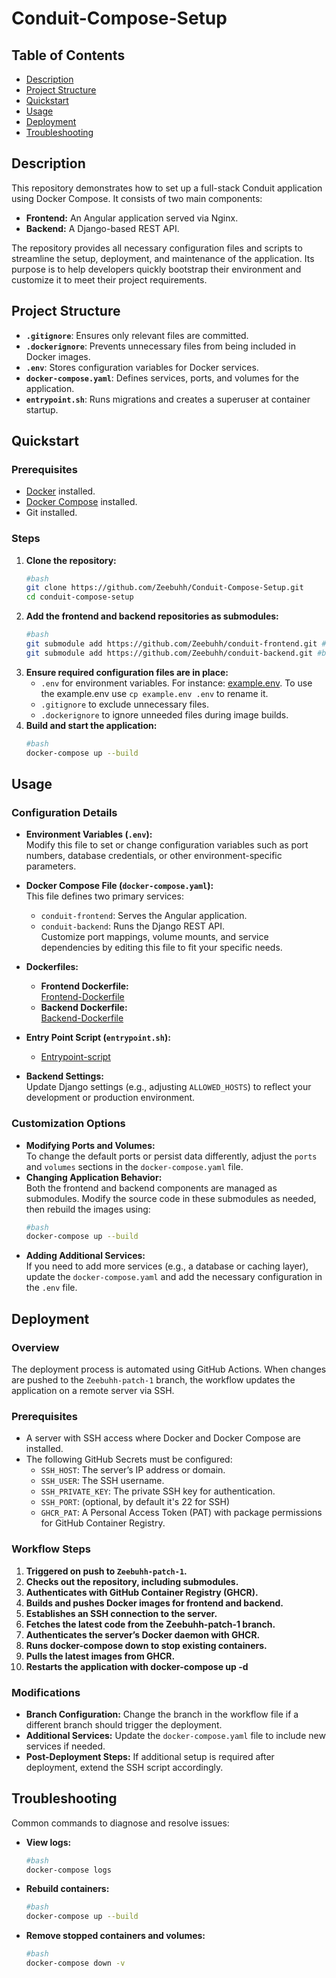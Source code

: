 # Conduit-Compose-Setup

## Table of Contents

- [Description](#description)
- [Project Structure](#project-structure)
- [Quickstart](#quickstart)
- [Usage](#usage)
- [Deployment](#deployment)
- [Troubleshooting](#troubleshooting)

## Description

This repository demonstrates how to set up a full-stack Conduit application using Docker Compose. It consists of two main components:

- **Frontend:** An Angular application served via Nginx.
- **Backend:** A Django-based REST API.

The repository provides all necessary configuration files and scripts to streamline the setup, deployment, and maintenance of the application. Its purpose is to help developers quickly bootstrap their environment and customize it to meet their project requirements.

## Project Structure

- **`.gitignore`**: Ensures only relevant files are committed.
- **`.dockerignore`**: Prevents unnecessary files from being included in Docker images.
- **`.env`**: Stores configuration variables for Docker services.
- **`docker-compose.yaml`**: Defines services, ports, and volumes for the application.
- **`entrypoint.sh`**: Runs migrations and creates a superuser at container startup.

## Quickstart

### Prerequisites

- [Docker](https://docs.docker.com/get-docker/) installed.
- [Docker Compose](https://docs.docker.com/compose/install/) installed.
- Git installed.

### Steps

1. **Clone the repository:**
   ```bash
   #bash
   git clone https://github.com/Zeebuhh/Conduit-Compose-Setup.git
   cd conduit-compose-setup
   ```
2. **Add the frontend and backend repositories as submodules:**
   ```bash
   #bash
   git submodule add https://github.com/Zeebuhh/conduit-frontend.git #frontend
   git submodule add https://github.com/Zeebuhh/conduit-backend.git #backend
   ```
3. **Ensure required configuration files are in place:**
   - `.env` for environment variables. For instance: [example.env](./example.env). To use the example.env use `cp example.env .env` to rename it.
   - `.gitignore` to exclude unnecessary files.
   - `.dockerignore` to ignore unneeded files during image builds.
4. **Build and start the application:**
   ```bash
   #bash
   docker-compose up --build
   ```

## Usage

### Configuration Details

- **Environment Variables (`.env`):**  
  Modify this file to set or change configuration variables such as port numbers, database credentials, or other environment-specific parameters.
- **Docker Compose File (`docker-compose.yaml`):**  
  This file defines two primary services:

  - `conduit-frontend`: Serves the Angular application.
  - `conduit-backend`: Runs the Django REST API.  
    Customize port mappings, volume mounts, and service dependencies by editing this file to fit your specific needs.

- **Dockerfiles:**

  - **Frontend Dockerfile:**  
    [Frontend-Dockerfile](./conduit-frontend/Dockerfile)
  - **Backend Dockerfile:**  
    [Backend-Dockerfile](./conduit-backend/Dockerfile)

- **Entry Point Script (`entrypoint.sh`):**

  - [Entrypoint-script](./conduit-backend/entrypoint.sh)

- **Backend Settings:**  
  Update Django settings (e.g., adjusting `ALLOWED_HOSTS`) to reflect your development or production environment.

### Customization Options

- **Modifying Ports and Volumes:**  
  To change the default ports or persist data differently, adjust the `ports` and `volumes` sections in the `docker-compose.yaml` file.
- **Changing Application Behavior:**  
  Both the frontend and backend components are managed as submodules. Modify the source code in these submodules as needed, then rebuild the images using:
  ```bash
  #bash
  docker-compose up --build
  ```
- **Adding Additional Services:**  
  If you need to add more services (e.g., a database or caching layer), update the `docker-compose.yaml` and add the necessary configuration in the `.env` file.

## Deployment

### Overview

The deployment process is automated using GitHub Actions. When changes are pushed to the `Zeebuhh-patch-1` branch, the workflow updates the application on a remote server via SSH.

### Prerequisites

- A server with SSH access where Docker and Docker Compose are installed.
- The following GitHub Secrets must be configured:
  - `SSH_HOST`: The server’s IP address or domain.
  - `SSH_USER`: The SSH username.
  - `SSH_PRIVATE_KEY`: The private SSH key for authentication.
  - `SSH_PORT`: (optional, by default it's 22 for SSH)
  - `GHCR_PAT`: A Personal Access Token (PAT) with package permissions for GitHub Container Registry.

### Workflow Steps

1. **Triggered on push to `Zeebuhh-patch-1`.**
2. **Checks out the repository, including submodules.**
3. **Authenticates with GitHub Container Registry (GHCR).**
4. **Builds and pushes Docker images for frontend and backend.**
5. **Establishes an SSH connection to the server.**
6. **Fetches the latest code from the Zeebuhh-patch-1 branch.**
7. **Authenticates the server’s Docker daemon with GHCR.**
8. **Runs docker-compose down to stop existing containers.**
9. **Pulls the latest images from GHCR.**
10. **Restarts the application with docker-compose up -d**

### Modifications

- **Branch Configuration:** Change the branch in the workflow file if a different branch should trigger the deployment.
- **Additional Services:** Update the `docker-compose.yaml` file to include new services if needed.
- **Post-Deployment Steps:** If additional setup is required after deployment, extend the SSH script accordingly.

## Troubleshooting

Common commands to diagnose and resolve issues:

- **View logs:**
  ```bash
  #bash
  docker-compose logs
  ```
- **Rebuild containers:**
  ```bash
  #bash
  docker-compose up --build
  ```
- **Remove stopped containers and volumes:**
  ```bash
  #bash
  docker-compose down -v
  ```
